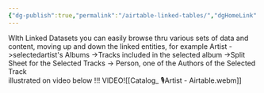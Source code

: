 ```yaml
---
{"dg-publish":true,"permalink":"/airtable-linked-tables/","dgHomeLink":true,"dgPassFrontmatter":true}
---
```


WIth Linked Datasets you can easily browse thru various sets of data and content, moving up and down the linked entities, for example
Artist
	->selectedartist's Albums
		->Tracks included in the selected album
			->Split Sheet for the Selected Tracks 
				-> Person, one of the Authors of the Selected Track  
illustrated on video below
!!! VIDEO![[Catalog_ 🎙️Artist - Airtable.webm]]